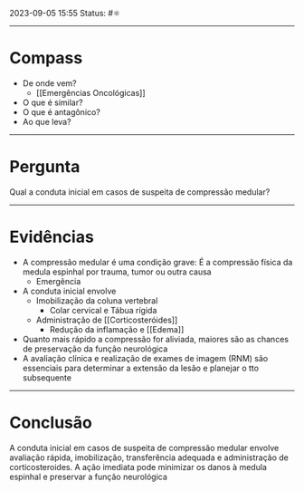 2023-09-05 15:55
Status: #⚛ 

---
# Compass
- De onde vem?
	- [[Emergências Oncológicas]]
- O que é similar?
- O que é antagônico?
- Ao que leva?

----
# Pergunta

Qual a conduta inicial em casos de suspeita de compressão medular?

---- 
# Evidências

- A compressão medular é uma condição grave: É a compressão física da medula espinhal por trauma, tumor ou outra causa
	- Emergência
- A conduta inicial envolve
	- Imobilização da coluna vertebral
		- Colar cervical e Tábua rígida
	- Administração de [[Corticosteróides]]
		- Redução da inflamação e [[Edema]]
- Quanto mais rápido a compressão for aliviada, maiores são as chances de preservação da função neurológica
- A avaliação clínica e realização de exames de imagem (RNM) são essenciais para determinar a extensão da lesão e planejar o tto subsequente
----  
# Conclusão

A conduta inicial em casos de suspeita de compressão medular envolve avaliação rápida, imobilização, transferência adequada e administração de corticosteroides. A ação imediata pode minimizar os danos à medula espinhal e preservar a função neurológica